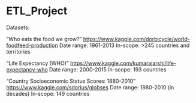 # ETL_Project

Datasets:

“Who eats the food we grow?”
https://www.kaggle.com/dorbicycle/world-foodfeed-production
Date range: 1961-2013
In-scope: >245 countries and territories

“Life Expectancy (WHO)”
https://www.kaggle.com/kumarajarshi/life-expectancy-who
Date range: 2000-2015
In-scope: 193 countries

“Country Socioeconomic Status Scores: 1880-2010”
https://www.kaggle.com/sdorius/globses
Date range: 1880-2010 (in decades)
In-scope: 149 countries 
